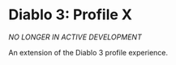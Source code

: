 # Diablo 3: Profile X

_NO LONGER IN ACTIVE DEVELOPMENT_

An extension of the Diablo 3 profile experience.
